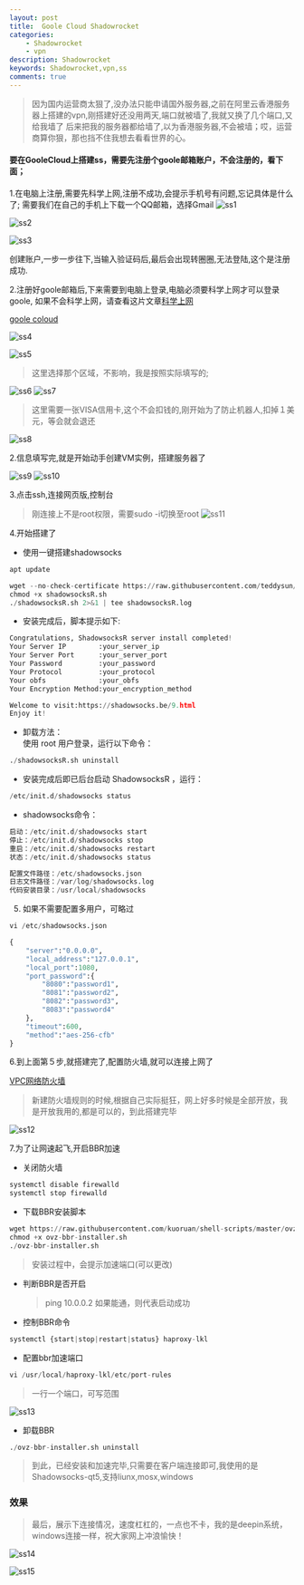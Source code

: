 ```yaml
---
layout: post
title:  Goole Cloud Shadowrocket
categories: 
    - Shadowrocket
    - vpn
description: Shadowrocket
keywords: Shadowrocket,vpn,ss
comments: true
---
```


> 因为国内运营商太狠了,没办法只能申请国外服务器,之前在阿里云香港服务器上搭建的vpn,刚搭建好还没用两天,端口就被墙了,我就又换了几个端口,又给我墙了
后来把我的服务器都给墙了,以为香港服务器,不会被墙；哎，运营商算你狠，那也挡不住我想去看看世界的心。

#### 要在GooleCloud上搭建ss，需要先注册个goole邮箱账户，不会注册的，看下面；
1.在电脑上注册,需要先科学上网,注册不成功,会提示手机号有问题,忘记具体是什么了;
需要我们在自己的手机上下载一个QQ邮箱，选择Gmail
![ss1](/images/vpn/ss_1.png)

![ss2](/images/vpn/ss_2.png)

![ss3](/images/vpn/ss_3.png)

创建账户,一步一步往下,当输入验证码后,最后会出现转圈圈,无法登陆,这个是注册成功.

2.注册好goole邮箱后,下来需要到电脑上登录,电脑必须要科学上网才可以登录goole,
如果不会科学上网，请查看这片文章[科学上网](http://derek520.com/2017/10/11/%E7%A7%91%E5%AD%A6%E4%B8%8A%E7%BD%91/)

[goole coloud](https://cloud.google.com/)

![ss4](/images/vpn/ss_4.png)

![ss5](/images/vpn/ss_5.png)

> 这里选择那个区域，不影响，我是按照实际填写的;　　

![ss6](/images/vpn/ss_6.png)
![ss7](/images/vpn/ss_7.png)

> 这里需要一张VISA信用卡,这个不会扣钱的,刚开始为了防止机器人,扣掉１美元，等会就会退还

![ss8](/images/vpn/ss_8.png)

2.信息填写完,就是开始动手创建VM实例，搭建服务器了

![ss9](/images/vpn/ss_9.png)
![ss10](/images/vpn/ss_10.png)

3.点击ssh,连接网页版,控制台
> 刚连接上不是root权限，需要sudo -i切换至root
![ss11](/images/vpn/ss_11.png)

4.开始搭建了
- 使用一键搭建shadowsocks

```python
apt update

wget --no-check-certificate https://raw.githubusercontent.com/teddysun/shadowsocks_install/master/shadowsocksR.sh
chmod +x shadowsocksR.sh
./shadowsocksR.sh 2>&1 | tee shadowsocksR.log
```

- 安装完成后，脚本提示如下:  

```python
Congratulations, ShadowsocksR server install completed!
Your Server IP        :your_server_ip
Your Server Port      :your_server_port
Your Password         :your_password
Your Protocol         :your_protocol
Your obfs             :your_obfs
Your Encryption Method:your_encryption_method

Welcome to visit:https://shadowsocks.be/9.html
Enjoy it!
```
- 卸载方法：  
使用 root 用户登录，运行以下命令：  

```python
./shadowsocksR.sh uninstall
```  

- 安装完成后即已后台启动 ShadowsocksR ，运行：  

```python
/etc/init.d/shadowsocks status
```

- shadowsocks命令：

```python
启动：/etc/init.d/shadowsocks start
停止：/etc/init.d/shadowsocks stop
重启：/etc/init.d/shadowsocks restart
状态：/etc/init.d/shadowsocks status

配置文件路径：/etc/shadowsocks.json
日志文件路径：/var/log/shadowsocks.log
代码安装目录：/usr/local/shadowsocks
```
5. 如果不需要配置多用户，可略过

```python
vi /etc/shadowsocks.json 

{
    "server":"0.0.0.0",
    "local_address":"127.0.0.1",
    "local_port":1080,
    "port_password":{
        "8080":"password1",
        "8081":"password2",
        "8082":"password3",
        "8083":"password4"
    },
    "timeout":600,
    "method":"aes-256-cfb"
}                                    
```

6.到上面第５步,就搭建完了,配置防火墙,就可以连接上网了　　

[VPC网络防火墙](https://console.cloud.google.com)
> 新建防火墙规则的时候,根据自己实际挺狂，网上好多时候是全部开放，我是开放我用的,都是可以的，到此搭建完毕  

![ss12](/images/vpn/ss_12.png)

7.为了让网速起飞,开启BBR加速
- 关闭防火墙  

```python
systemctl disable firewalld
systemctl stop firewalld
```
- 下载BBR安装脚本  

```python
wget https://raw.githubusercontent.com/kuoruan/shell-scripts/master/ovz-bbr/ovz-bbr-installer.sh
chmod +x ovz-bbr-installer.sh
./ovz-bbr-installer.sh
```
> 安装过程中，会提示加速端口(可以更改)  
- 判断BBR是否开启
    >ping 10.0.0.2 如果能通，则代表启动成功
- 控制BBR命令  

```python
systemctl {start|stop|restart|status} haproxy-lkl
```
- 配置bbr加速端口  

```python
vi /usr/local/haproxy-lkl/etc/port-rules
```
> 一行一个端口，可写范围  

![ss13](/images/vpn/ss_13.png)
- 卸载BBR

```python
./ovz-bbr-installer.sh uninstall
```

>到此，已经安装和加速完毕,只需要在客户端连接即可,我使用的是Shadowsocks-qt5,支持liunx,mosx,windows  

### 效果  
>最后，展示下连接情况，速度杠杠的，一点也不卡，我的是deepin系统，windows连接一样，祝大家网上冲浪愉快！ 

![ss14](/images/vpn/ss_14.png)

![ss15](/images/vpn/ss_15.png)